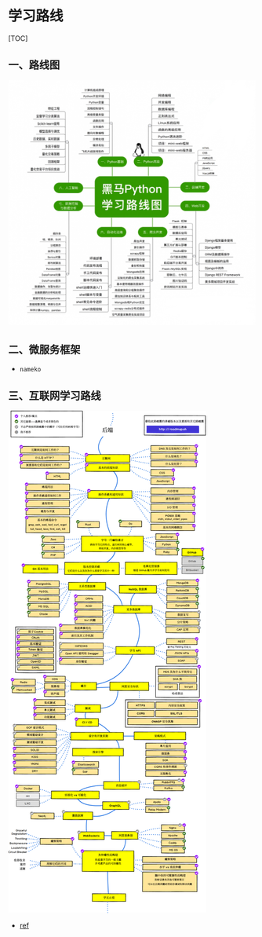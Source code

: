 # 学习路线

[TOC]

## 一、路线图

![](IMG/python学习路线.jpg)



## 二、微服务框架

- `nameko`



## 三、互联网学习路线

![](IMG/学习路线.png)

- [ref](https://github.com/kamranahmedse/developer-roadmap/tree/master/translations/chinese)